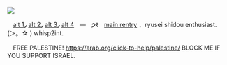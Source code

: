 ![](https://media.discordapp.net/attachments/1210387829985648790/1212812968950112296/c0bd47db2d58516a85ec5621526213f4-removebg-preview.png?ex=65f33318&is=65e0be18&hm=1811f695f84b97eaac614f76a7695ce8fac8810968da642d15c1c0749169cfba&=&format=webp&quality=lossless&width=883&height=441)

ㅤ[alt 1](https://github.com/VITOPLUSHIE)**◞** [alt 2](https://github.com/ryusei-shidou)**◞** [alt 3](https://github.com/enneagram-six)**◞** [alt 4](https://github.com/vampirebrainrot)ㅤ—ㅤ**੭୧**ㅤ[main rentry](https://rentry.co/ryusei-plushie)**﹒** ryusei shidou enthusiast. (＞。☆ ) whisp2int.

ㅤFREE PALESTINE! https://arab.org/click-to-help/palestine/ BLOCK ME IF YOU SUPPORT ISRAEL.
